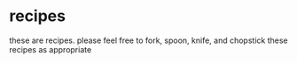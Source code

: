 # recipes

these are recipes. please feel free to fork, spoon, knife, and chopstick these recipes as appropriate
